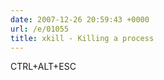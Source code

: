 ```yaml
---
date: 2007-12-26 20:59:43 +0000
url: /e/01055
title: xkill - Killing a process
---
```


CTRL+ALT+ESC

